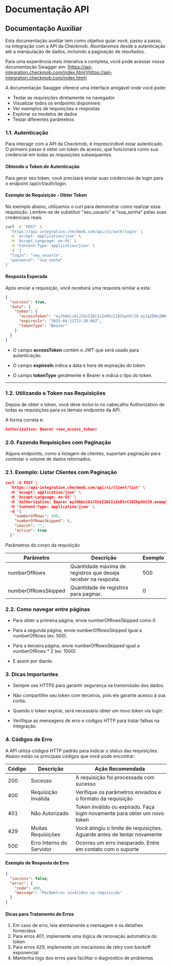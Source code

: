 # Documentação API 


## **Documentação Auxiliar**
Esta documentação auxiliar tem como objetivo guiar você, passo a passo, na integração com a API da Checkmob. Abordaremos desde a autenticação até a manipulação de dados, incluindo a paginação de resultados.

Para uma experiência mais interativa e completa, você pode acessar nossa documentação Swagger em: [https://api-integration.checkmob.com/index.html](https://api-integration.checkmob.com/index.html)

A documentação Swagger oferece uma interface amigável onde você pode:

- Testar as requisições diretamente no navegador
- Visualizar todos os endpoints disponíveis
- Ver exemplos de requisições e respostas
- Explorar os modelos de dados
- Testar diferentes parâmetros


### **1.1. Autenticação**
Para interagir com a API da Checkmob, é imprescindível estar autenticado. O primeiro passo é obter um token de acesso, que funcionará como sua credencial em todas as requisições subsequentes.

#### **Obtendo o Token de Autenticação**
Para gerar seu token, você precisará enviar suas credenciais de login para o endpoint /api/v1/auth/login.

#### **Exemplo de Requisição - Obter Token**

No exemplo abaixo, utilizamos o curl para demonstrar como realizar essa requisição. Lembre-se de substituir "seu_usuario" e "sua_senha" pelas suas credenciais reais.

```sh
curl -X 'POST' \
  'https://api-integration.checkmob.com/api/v1/auth/login' \
  -H 'accept: application/json' \
  -H 'Accept-Language: en-US' \
  -H 'Content-Type: application/json' \
  -d '{
  "login": "seu_usuario",
  "password": "sua_senha"
}'
```

#### **Resposta Esperada**
Após enviar a requisição, você receberá uma resposta similar a esta:


```json
{
  "success": true,
  "data": {
    "token": {
      "accessToken": "eyJhbGciOiJIUzI1NiIsInR5cCI6IkpXVCJ9.eyJpZENoZWNrbW9iIjoiNzA0MDciLCJJZFVzZXIiOiIyNTM1ODciLCJOYW1lIjoiVXN1YXJpbyBNb2NrIHN0cmluZyIsIkVtYWlsIjoiaW50ZWdyYWNhb0BjaGVja21vYi5jb20iLCJuYmYiOjE3NDEyMzQ1NjcsImV4cCI6MTc0MjM0NTY3OCwiaWF0IjoxNzQxMjM0NTY3LCJpc3MiOiJDSFVDWU1PRiIsImF1ZCI6Imh0dHBzOi8vbG9jYWxob3N0In0.Um_Token_Exemplo_Para_Documentacao_Apenas",
      "expiresIn": "2025-04-11T22:20:06Z",
      "tokenType": "Bearer"
    }
  }
}
```

- O campo **accessToken** contém o JWT que será usado para autenticação.

- O campo **expiresIn** indica a data e hora de expiração do token.

- O campo **tokenType** geralmente é Bearer e indica o tipo do token.

---
### **1.2. Utilizando o Token nas Requisições**

Depois de obter o token, você deve incluí-lo no cabeçalho Authorization de todas as requisições para os demais endpoints da API.

A forma correta é:

```json
Authorization: Bearer <seu_access_token>
```

### **2.0. Fazendo Requisições com Paginação**

Alguns endpoints, como a listagem de clientes, suportam paginação para controlar o volume de dados retornados.

### **2.1. Exemplo: Listar Clientes com Paginação**

```json
curl -X POST \
  'https://api-integration.checkmob.com/api/v1/client/list' \
  -H 'accept: application/json' \
  -H 'Accept-Language: en-US' \
  -H 'Authorization: Bearer eyJhbGciOiJIUzI1NiIsInR5cCI6IkpXVCJ9.exemplo.token.alterado' \
  -H 'Content-Type: application/json' \
  -d '{
    "numberOfRows": 500,
    "numberOfRowsSkipped": 0,
    "search": "",
    "active": true
  }'
```
Parâmetros do corpo da requisição

| Parâmetro | Descrição | Exemplo |
|-----------|-----------|---------|
| numberOfRows | Quantidade máxima de registros que deseja receber na resposta. | 500 |
| numberOfRowsSkipped | Quantidade de registros para paginar. | 0 |


### **2.2. Como navegar entre páginas**

- Para obter a primeira página, envie numberOfRowsSkipped como 0.

- Para a segunda página, envie numberOfRowsSkipped igual a numberOfRows (ex: 500).

- Para a terceira página, envie numberOfRowsSkipped igual a numberOfRows * 2 (ex: 1000).

- E assim por diante.

### **3. Dicas Importantes**

- Sempre use HTTPS para garantir segurança na transmissão dos dados.

- Não compartilhe seu token com terceiros, pois ele garante acesso à sua conta.

- Quando o token expirar, será necessário obter um novo token via login.

- Verifique as mensagens de erro e códigos HTTP para tratar falhas na integração.

### **4. Códigos de Erro**

A API utiliza códigos HTTP padrão para indicar o status das requisições. Abaixo estão os principais códigos que você pode encontrar:

| Código | Descrição | Ação Recomendada |
|--------|-----------|------------------|
| 200 | Sucesso | A requisição foi processada com sucesso |
| 400 | Requisição Inválida | Verifique os parâmetros enviados e o formato da requisição |
| 401 | Não Autorizado | Token inválido ou expirado. Faça login novamente para obter um novo token |
| 429 | Muitas Requisições | Você atingiu o limite de requisições. Aguarde antes de tentar novamente |
| 500 | Erro Interno do Servidor | Ocorreu um erro inesperado. Entre em contato com o suporte |

#### **Exemplo de Resposta de Erro**

```json
{
  "success": false,
  "error": {
    "code": 400,
    "message": "Parâmetros inválidos na requisição"
  }
}
```

#### **Dicas para Tratamento de Erros**

1. Em caso de erro, leia atentamente a mensagem e os detalhes fornecidos
2. Para erros 401, implemente uma lógica de renovação automática do token
3. Para erros 429, implemente um mecanismo de retry com backoff exponencial
4. Mantenha logs dos erros para facilitar o diagnóstico de problemas